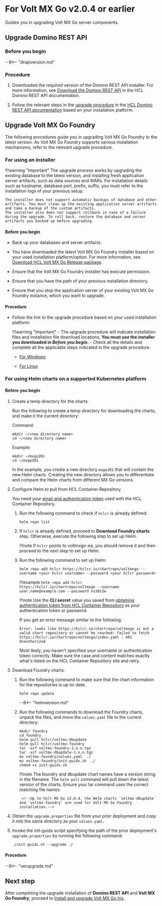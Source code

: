 # For Volt MX Go v2.0.4 or earlier

Guides you in upgrading Volt MX Go server components.

## Upgrade Domino REST API

### Before you begin

--8<-- "drapiversion.md"

### Procedure

1. Downloaded the required version of the Domino REST API installer. For more information, see [Download the Domino REST API](https://opensource.hcltechsw.com/Domino-rest-api/tutorial/installconfig/index.html#download-the-domino-rest-api) in the HCL Domino REST API documentation.

2. Follow the relevant steps in the [upgrade procedure](https://opensource.hcltechsw.com/Domino-rest-api/howto/production/versionupdate.html) in the [HCL Domino REST API documentation](https://opensource.hcltechsw.com/Domino-rest-api/index.html) based on your installation platform.

## Upgrade Volt MX Go Foundry

The following procedures guide you in upgrading Volt MX Go Foundry to the latest version. As Volt MX Go Foundry supports various installation mechanisms, refer to the relevant upgrade procedure.

### For using an installer

!!!warning "Important"
    The upgrade process works by upgrading the existing database to the latest version, and installing fresh application server artifacts, such as data sources and WARs. For installation details such as hostname, database port, prefix, suffix, you must refer to the installation logs of your previous setup.

    The installer does not support automatic backups of database and other artifacts. You must clean up the existing application server artifacts and take a backup of the custom artifacts.
    The installer also does not support rollback in case of a failure during the upgrade. To roll back, restore the database and server artifacts you backed up before upgrading.

#### Before you begin

- Back up your databases and server artifacts.
- You have downloaded the latest Volt MX Go Foundry installer based on your used installation platform/option. For more information, see [Download HCL Volt MX Go Release package](portaldownload.md#for-volt-mx-go-v204-or-earlier).

- Ensure that the Volt MX Go Foundry installer has execute permission.
- Ensure that you have the path of your previous installation directory.
- Ensure that you stop the application server of your existing Volt MX Go Foundry instance, which you want to upgrade.

#### Procedure

- Follow the link to the upgrade procedure based on your used installation platform:

    !!!warning "Important"
        - The upgrade procedure will indicate installation files and installation file download locations. **You must use the installer you downloaded in *Before you begin*.**
        - Check all the details and complete all the applicable steps indicated in the upgrade procedure.

    - [For Windows](https://opensource.hcltechsw.com/volt-mx-docs/95/docs/documentation/Foundry/voltmx_foundry_windows_install_guide/Content/Upgrading_VoltMX_Foundry_SP1.html)
    
    - [For Linux](https://opensource.hcltechsw.com/volt-mx-docs/95/docs/documentation/Foundry/voltmx_foundry_linux_install_guide/Content/Upgrading_VoltMX_Foundry_SP1.html)
    <!-- [For command line installer](https://opensource.hcltechsw.com/volt-mx-docs/95/docs/documentation/Foundry/VoltMX_Foundry_CLI/Content/installer_cli.html)-->

### For using Helm charts on a supported Kubernetes platform

#### Before you begin

1. Create a temp directory for the charts.

    Run the following to create a temp directory for downloading the charts, and make it the current directory:

    Command:
    ```
    mkdir ~/<new directory name>
    cd ~/<new directory name>
    ```

    Example:
    ```
    mkdir ~/mxgo201
    cd ~/mxgo201
    ```

    In the example, you create a new directory `mxgo201` that will contain the new Helm charts. Creating the new directory allows you to differentiate and compare the Helm charts from different MX Go versions.

2. Configure Helm to pull from HCL Container Repository.

    You need your [email and authentication token](obtainauthenticationtoken.md) used with the HCL Container Repository.

    1. Run the following command to check if `hclcr` is already defined:

        ```
        helm repo list
        ```

    2. If `hclcr` is already defined, proceed to **Download Foundry charts** step. Otherwise, execute the following step to set up Helm.

        !!!note
            If `hclcr` points to voltmxgo-ea, you should remove it and then proceed to the next step to set up Helm.

    3. Run the following command to set up Helm:

        ```
        helm repo add hclcr https://hclcr.io/chartrepo/voltmxgo --username <your hclcr username> --password <your hclcr password>
        ```

        !!!example
             `helm repo add hclcr https://hclcr.io/chartrepo/voltmxgo --username user.name@example.com --password xx3ds2w`


        !!!note
            Use the **CLI secret** value you saved from [obtaining authentication token from HCL Container Repository](obtainauthenticationtoken.md) as your authentication token or password.

        If you get an error message similar to the following:

        ``` { .yaml .no-copy }
        Error: looks like https://hclcr.io/chartrepo/voltmxgo is not a valid chart repository or cannot be reached: failed to fetch https://hclcr.io/chartrepo/voltmxgo/index.yaml : 401 Unauthorized
        ```

        Most likely, you haven't specified your username or authentication token correctly. Make sure the case and content matches exactly what's listed on the HCL Container Repository site and retry.

3. Download Foundry charts.

    1. Run the following command to make sure that the chart information for the repositories is up-to-date.

        ```
        helm repo update
        ```

        --8<-- "helmversion.md"

    2. Run the following commands to download the Foundry charts, unpack the files, and move the `values.yaml` file to the current directory:

        ```
        mkdir foundry
        cd foundry
        helm pull hclcr/voltmx-dbupdate
        helm pull hclcr/voltmx-foundry
        tar -xzf voltmx-foundry-1.n.n.tgz
        tar -xzf voltmx-dbupdate-1.n.n.tgz
        mv voltmx-foundry/values.yaml  ./
        mv voltmx-foundry/init-guids.sh  ./
        chmod +x init-guids.sh
        ```

        !!!note
            The foundry and dbupdate chart names have a version string in the filename. The `helm pull` command will pull down the latest version of the charts. Ensure your tar command uses the correct matching file names.    

            <!--Up to Volt MX Go v2.0.4, the Helm charts `voltmx-dbupdate` and `voltmx-foundry` are used for Volt MX Go Foundry installation.-->

4. Obtain the `upgrade.properties` file from your prior deployment and copy it into the same directory as your `values.yaml`.
5. Invoke the init-guids script specifying the path of the prior deployment's `upgrade.properties` by running the following command:

    ```
    ./init-guids.sh --upgrade ./
    ```

#### Procedure

<!--
!!!note
    Up to Volt MX Go v2.0.4, the following Helm charts are used for Volt MX Go Foundry installation:

    - `voltmx-dbupdate`
    - `voltmx-foundry`
-->

--8<-- "verupgrade.md"

## Next step

After completing the upgrade installation of **Domino REST API** and **Volt MX Go Foundry**, proceed to [Install and upgrade Volt MX Go Iris](installirisindex.md).

<!--# Upgrade Volt MX Go Foundry

The following procedures guide you in upgrading Volt MX Go Foundry to the latest version. As Volt MX Go Foundry supports various installation mechanisms, refer to the relevant upgrade procedure.

## For using an installer

!!!warning "Important"
    The upgrade process works by upgrading the existing database to the latest version, and installing fresh application server artifacts, such as data sources and WARs. For installation details such as hostname, database port, prefix, suffix, you must refer to the installation logs of your previous setup.

    The installer does not support automatic backups of database and other artifacts. You must clean up the existing application server artifacts and take a backup of the custom artifacts.
    The installer also does not support rollback in case of a failure during the upgrade. To roll back, restore the database and server artifacts you backed up before upgrading.

### For Volt MX Go v2.1

Upgrades Volt MX Go Foundry from Volt MX Go v2.0.4 to Volt MX Go v2.1.

#### Before you begin

- Back up your databases and server artifacts.

- You have downloaded the Volt Foundry installer based on your installation platform. The minimum required version is v9.5.17.6. For more information, see [Download HCL Volt MX Go Release package](portaldownload.md#for-volt-mx-go-v21).

- You have installed the Volt MX Go Plugin Installer. For more information, see [Install Volt MX Go Plugin Installer](nativeinstallers.md#2-install-volt-mx-go-plugin-installer).

- Ensure that the Volt Foundry installer has execute permission.
- Ensure that you have the path of your previous installation directory.
- Ensure that you stop the application server of your existing Volt MX Go Foundry instance, which you want to upgrade.

#### 1. Install Volt Foundry

- Follow the link to the upgrade procedure based on your used installation platform. In this step, upgrade your Volt MX Go Foundry v2.0.4 with the required minimum version of Volt Foundry. 

    !!!warning "Important"
        - For Volt MX Go v2.1, only Volt Foundry using a Tomcat non-clustered application server is supported.
        - The upgrade procedure indicates installation files and installation file download locations. **You must use the installer you downloaded in *Before you begin*.**
        - Check all the details and complete all the applicable steps indicated in the upgrade procedure.
        - Make sure to point to the same database you used for your Volt MX Go Foundry v2.0.4 installation to access all the projects you worked on. 

    - [For Windows](https://opensource.hcltechsw.com/volt-mx-docs/95/docs/documentation/Foundry/voltmx_foundry_windows_install_guide/Content/Upgrading_VoltMX_Foundry_SP1.html)
    
    - [For Linux](https://opensource.hcltechsw.com/volt-mx-docs/95/docs/documentation/Foundry/voltmx_foundry_linux_install_guide/Content/Upgrading_VoltMX_Foundry_SP1.html)
    <!-- [For command line installer](https://opensource.hcltechsw.com/volt-mx-docs/95/docs/documentation/Foundry/VoltMX_Foundry_CLI/Content/installer_cli.html)-->

<!--#### 2. Install Volt MX Go plugins

The procedure enables the installation of Volt MX Go plugins to Volt Foundry to enable Volt MX Go features.

!!!warning "Important"
    - For Volt MX Go v2.1, **you can only install Volt MX Go plugins to Volt Foundry that uses a Tomcat non-clustered application server**.

=== "on Linux"

    1. Open Terminal.
    1. Go to the directory where you installed the Volt MX Go Plugin Installer.
    2. Run the Volt MX Go Plugin Installer by entering the following command and press **Enter**

        `./VoltMXGoPluginInstaller`

        The installation tool opens on the Terminal.

    3. Enter **1** to install Volt MX Go plugins and press **Enter**.
    4. Specify the Tomcat WebApps directory by entering the number corresponding to your installation or enter the full path to your Tomcat WebApps directory, and then press **Enter**.

        You get a confirmation statement that the plugins have been installed.

    6. Enter **7** and press **Enter** to exit the installation tool. 

=== "on Windows"

    1. Select **Start**, scroll through the alphabetical list, and select **Volt MX Go Plugin Installer**. Depending on your OS, you might need to select **All apps**, scroll through the alphabetical list, and click **Volt MX Go Plugin Installer**.

        OR

        Double-click the **Volt MX Go Plugin Installer** shortcut on your desktop if available. 

        A Command Prompt window opens.

    2. Enter **1** to install Volt MX Go plugins and press **Enter**.
    3. Specify the Tomcat WebApps directory by entering the number corresponding to your installation, or enter the full path to your Tomcat WebApps directory, then press **Enter**. 

        You get a confirmation statement that the plugins have been installed. 

    5. Press **Enter** to close the Command Prompt window.

#### Important consideration

There are regular updates for Volt Foundry. These updates are major release versions, service packs, and fix packs.

**You must reinstall the Volt MX Go plugins every time you update Volt Foundry**.

### For Volt MX Go v2.0.4 or earlier

#### Before you begin

- Back up your databases and server artifacts.
- You have downloaded the latest Volt MX Go Foundry installer based on your used installation platform/option. For more information, see [Download HCL Volt MX Go Release package](portaldownload.md#for-volt-mx-go-v204-or-earlier).

- Ensure that the Volt MX Go Foundry installer has execute permission.
- Ensure that you have the path of your previous installation directory.
- Ensure that you stop the application server of your existing Volt MX Go Foundry instance, which you want to upgrade.

#### Procedure

- Follow the link to the upgrade procedure based on your used installation platform:

    !!!warning "Important"
        - The upgrade procedure will indicate installation files and installation file download locations. **You must use the installer you downloaded in *Before you begin*.**
        - Check all the details and complete all the applicable steps indicated in the upgrade procedure.

    - [For Windows](https://opensource.hcltechsw.com/volt-mx-docs/95/docs/documentation/Foundry/voltmx_foundry_windows_install_guide/Content/Upgrading_VoltMX_Foundry_SP1.html)
    
    - [For Linux](https://opensource.hcltechsw.com/volt-mx-docs/95/docs/documentation/Foundry/voltmx_foundry_linux_install_guide/Content/Upgrading_VoltMX_Foundry_SP1.html)
    <!-- [For command line installer](https://opensource.hcltechsw.com/volt-mx-docs/95/docs/documentation/Foundry/VoltMX_Foundry_CLI/Content/installer_cli.html)-->

<!--## For using helm charts on a supported Kubernetes platform

### For Volt MX Go v2.1

#### Before you begin

- You have downloaded the Volt Foundry Helm charts. For more information, see [Download HCL Volt MX Go Release package](./portaldownload.md#for-volt-mx-go-v21). 

#### Upgrade Volt Foundry

1. Click the link to the upgrade guide based on your requirement and follow the steps. 

    - [Upgrade Individual Foundry Components](https://opensource.hcltechsw.com/volt-mx-docs/95/docs/documentation/Foundry/voltmxfoundry_containers_helm/Content/Installing_Containers_With_Helm_PostInstallation.html#how-to-upgrade-individual-foundry-components)

    - [Upgrade All Foundry Components](https://opensource.hcltechsw.com/volt-mx-docs/95/docs/documentation/Foundry/voltmxfoundry_containers_helm/Content/Installing_Containers_With_Helm_PostInstallation.html#how-to-upgrade-all-foundry-components)

    !!!warning "Important"
        Make sure to check all the details and complete all the applicable steps indicated in the installation guide.

2. After completing all applicable steps in the installation guide, update the `values.yaml` file.

    1. Locate the `values.yaml` file in the Volt Foundry directory.
    2. Open the `values.yaml` file with your preferred editor and locate the line containing the `imageRegistry:` key.
    3. Change the value of the `imageRegistry:` key to `hclcr.io/voltmxgo`.
    4. Save your changes and close the file. 

3. Execute the `helm upgrade foundry` command to upgrade the running images to use Volt MX Go. 

<!--
#### Before you begin

1. Create a temp directory for the charts.

    Run the following to create a temp directory for downloading the charts, and make it the current directory:

    Command:
    ```
    mkdir ~/<new directory name>
    cd ~/<new directory name>
    ```

    Example:
    ```
    mkdir ~/mxgo201
    cd ~/mxgo201
    ```

    In the example, you create a new directory `mxgo201` that will contain the new helm charts. Creating the new directory allows you to differentiate and compare the helm charts from different MX Go versions.

2. Configure Helm to pull from HCL Container Repository.

    You will need your [email and authentication token](obtainauthenticationtoken.md) used with the HCL Container Repository.

    1. Run the following command to check if `hclcr` is already defined:

        ```
        helm repo list
        ```

    2. If `hclcr` is already defined, proceed to **Download Foundry charts** step. Otherwise, execute the following step to set up Helm.

        !!!note
            If `hclcr` points to voltmxgo-ea, you should remove it and then proceed to the next step to set up Helm.

    3. Run the following command to set up Helm:

        ```
        helm repo add hclcr https://hclcr.io/chartrepo/voltmxgo --username <your hclcr username> --password <your hclcr password>
        ```

        !!!example
             `helm repo add hclcr https://hclcr.io/chartrepo/voltmxgo --username user.name@example.com --password xx3ds2w`


        !!!note
            Use the **CLI secret** value you saved from [obtaining authentication token from HCL Container Repository](obtainauthenticationtoken.md) as your authentication token or password.

        If you get an error message similar to the following:

        ``` { .yaml .no-copy }
        Error: looks like https://hclcr.io/chartrepo/voltmxgo is not a valid chart repository or cannot be reached: failed to fetch https://hclcr.io/chartrepo/voltmxgo/index.yaml : 401 Unauthorized
        ```

        Most likely, you haven't specified your username or authentication token correctly. Make sure the case and content matches exactly what's listed on the HCL Container Repository site and retry.

3. Download Foundry charts.

    1. Run the following command to make sure that the chart information for the repositories is up-to-date.

        ```
        helm repo update
        ```

        --8<-- "helmversion.md"

    2. Run the following commands to download the Foundry charts, unpack the files, and move the `values.yaml` file to the current directory:

        ```
        mkdir foundry
        cd foundry
        helm pull hclcr/voltmx-foundry
        tar -xzf voltmx-foundry-1.n.n.tgz
        mv voltmx-foundry/values.yaml  ./
        mv voltmx-foundry/init-guids.sh  ./
        chmod +x init-guids.sh
        ```

        !!!note
            - Starting with Volt MX Go v2.1, only the `voltmx-foundry` helm chart is used for Volt MX Go Foundry installation.
            - The chart name has a version string in the filename. The `helm pull` command will pull down the latest version of the chart. Ensure your tar command uses the correct matching file name.

4. Obtain the `upgrade.properties` file from your prior deployment and copy it into the same directory as your `values.yaml`.
5. Invoke the init-guids script specifying the file path of the prior deployment's `upgrade.properties` by running the following command:

    ```
    ./init-guids.sh --upgrade ./
    ```

#### Procedure

!!!note
    Starting with Volt MX Go v2.1, only the `voltmx-foundry` helm chart is used for Volt MX Go Foundry installation.

--8<-- "verupgrade1.md"

-->

<!--### For Volt MX Go v2.0.4 or earlier

#### Before you begin

1. Create a temp directory for the charts.

    Run the following to create a temp directory for downloading the charts, and make it the current directory:

    Command:
    ```
    mkdir ~/<new directory name>
    cd ~/<new directory name>
    ```

    Example:
    ```
    mkdir ~/mxgo201
    cd ~/mxgo201
    ```

    In the example, you create a new directory `mxgo201` that will contain the new helm charts. Creating the new directory allows you to differentiate and compare the helm charts from different MX Go versions.

2. Configure Helm to pull from HCL Container Repository.

    You will need your [email and authentication token](obtainauthenticationtoken.md) used with the HCL Container Repository.

    1. Run the following command to check if `hclcr` is already defined:

        ```
        helm repo list
        ```

    2. If `hclcr` is already defined, proceed to **Download Foundry charts** step. Otherwise, execute the following step to set up Helm.

        !!!note
            If `hclcr` points to voltmxgo-ea, you should remove it and then proceed to the next step to set up Helm.

    3. Run the following command to set up Helm:

        ```
        helm repo add hclcr https://hclcr.io/chartrepo/voltmxgo --username <your hclcr username> --password <your hclcr password>
        ```

        !!!example
             `helm repo add hclcr https://hclcr.io/chartrepo/voltmxgo --username user.name@example.com --password xx3ds2w`


        !!!note
            Use the **CLI secret** value you saved from [obtaining authentication token from HCL Container Repository](obtainauthenticationtoken.md) as your authentication token or password.

        If you get an error message similar to the following:

        ``` { .yaml .no-copy }
        Error: looks like https://hclcr.io/chartrepo/voltmxgo is not a valid chart repository or cannot be reached: failed to fetch https://hclcr.io/chartrepo/voltmxgo/index.yaml : 401 Unauthorized
        ```

        Most likely, you haven't specified your username or authentication token correctly. Make sure the case and content matches exactly what's listed on the HCL Container Repository site and retry.

3. Download Foundry charts.

    1. Run the following command to make sure that the chart information for the repositories is up-to-date.

        ```
        helm repo update
        ```

        --8<-- "helmversion.md"

    2. Run the following commands to download the Foundry charts, unpack the files, and move the `values.yaml` file to the current directory:

        ```
        mkdir foundry
        cd foundry
        helm pull hclcr/voltmx-dbupdate
        helm pull hclcr/voltmx-foundry
        tar -xzf voltmx-foundry-1.n.n.tgz
        tar -xzf voltmx-dbupdate-1.n.n.tgz
        mv voltmx-foundry/values.yaml  ./
        mv voltmx-foundry/init-guids.sh  ./
        chmod +x init-guids.sh
        ```

        !!!note
            -  Up to Volt MX Go v2.0.4, the helm charts `voltmx-dbupdate` and `voltmx-foundry` are used for Volt MX Go Foundry installation.
            - The foundry and dbupdate chart names have a version string in the filename. The `helm pull` command will pull down the latest version of the charts. Ensure your tar command uses the correct matching file names.    

4. Obtain the `upgrade.properties` file from your prior deployment and copy it into the same directory as your `values.yaml`.
5. Invoke the init-guids script specifying the file path of the prior deployment's `upgrade.properties` by running the following command:

    ```
    ./init-guids.sh --upgrade ./
    ```

#### Procedure

!!!note
    Up to Volt MX Go v2.0.4, the following helm charts are used for Volt MX Go Foundry installation:

    - `voltmx-dbupdate`
    - `voltmx-foundry`

--8<-- "verupgrade.md"

## Next step

After completing the upgrade installation of **Domino REST API** and **Volt MX Go Foundry**, proceed to [Install and upgrade Volt MX Go Iris](installirisindex.md).
-->
